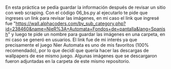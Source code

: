 En esta práctica se pedía guardar la información después de revisar un sitio con web scraping. Con el código 06_bs.py al ejecutarlo te pide que ingreses un link para revisar las imágenes, en mi caso el link que ingresé fue "https://wall.alphacoders.com/by_sub_category.php?id=238460&name=NieR%3A+Automata+Fondos+de+pantalla&lang=Spanish" y luego te pide un nombre para guardar las imágenes en una carpeta, en mi caso se generó en usuarios. El link fue de mi interés ya que precisamente el juego Nier Automata es uno de mis favoritos (100% recomendado), por lo que decidí que quería hacer las descargas de wallpapers de ese mismo juego. Algunas imágenes que se descargaron fueron adjuntadas en la carpeta de este mismo repositorio.
